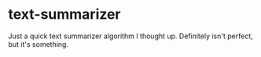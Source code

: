 # text-summarizer
Just a quick text summarizer algorithm I thought up. Definitely isn't perfect, but it's something.
